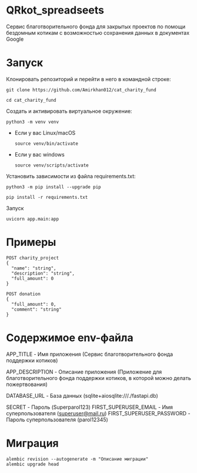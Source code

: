 # QRkot_spreadseets
Сервис благотворительного фонда для закрытых проектов
по помощи бездомным котикам с возможностью сохранения данных в документах Google


# Запуск

Клонировать репозиторий и перейти в него в командной строке:

```
git clone https://github.com/Amirkhan012/cat_charity_fund
```

```
cd cat_charity_fund
```

Cоздать и активировать виртуальное окружение:

```
python3 -m venv venv
```

* Если у вас Linux/macOS

    ```
    source venv/bin/activate
    ```

* Если у вас windows

    ```
    source venv/scripts/activate
    ```

Установить зависимости из файла requirements.txt:

```
python3 -m pip install --upgrade pip
```

```
pip install -r requirements.txt
```

Запуск

```
uvicorn app.main:app
```

# Примеры
```
POST charity_project
{
  "name": "string",
  "description": "string",
  "full_amount": 0
}
```

```
POST donation
{
  "full_amount": 0,
  "comment": "string"
}
```


# Cодержимое env-файла
APP_TITLE - Имя приложения (Сервис благотворительного фонда поддержки котиков)

APP_DESCRIPTION - Описание приложения (Приложение для благотворительного фонда поддержки котиков, в которой можно делать пожертвования)

DATABASE_URL - База данных (sqlite+aiosqlite:///./fastapi.db)

SECRET - Пароль (Superparol123)
FIRST_SUPERUSER_EMAIL - Имя суперпользователя (superuser@mail.ru)
FIRST_SUPERUSER_PASSWORD - Пароль суперпользователя (parol12345)

# Миграция
```
alembic revision --autogenerate -m "Описание миграции"
alembic upgrade head
```
